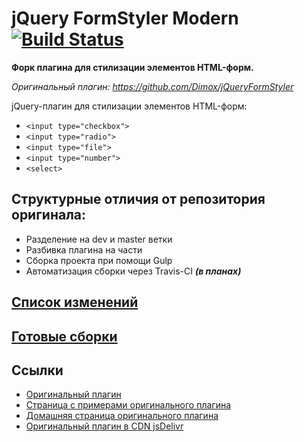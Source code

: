 # jQuery FormStyler Modern  [![Build Status](https://travis-ci.org/ange007/JQueryFormStyler-Modern.svg?branch=dev)](https://travis-ci.org/ange007/JQueryFormStyler-Modern)
**Форк плагина для стилизации элементов HTML-форм.**

*Оригинальный плагин: https://github.com/Dimox/jQueryFormStyler*

jQuery-плагин для стилизации элементов HTML-форм:

- `<input type="checkbox">`
- `<input type="radio">`
- `<input type="file">`
- `<input type="number">`
- `<select>`

## Структурные отличия от репозитория оригинала:

- Разделение на dev и master ветки
- Разбивка плагина на части
- Cборка проекта при помощи Gulp
- Автоматизация сборки через Travis-CI ***(в планах)***

## [Список изменений](https://github.com/ange007/JQueryFormStylerModern/blob/dev/CHANGES.md)
## [Готовые сборки](https://github.com/ange007/JQueryFormStyler-Modern/releases)

## Ссылки
- [Оригинальный плагин](https://github.com/Dimox/jQueryFormStyler/)
- [Страница с примерами оригинального плагина](http://dimox.github.io/jQueryFormStyler/demo/)
- [Домашняя страница оригинального плагина](http://dimox.name/jquery-form-styler/)
- [Оригинальный плагин в CDN jsDelivr](http://www.jsdelivr.com/#!jquery.formstyler)
